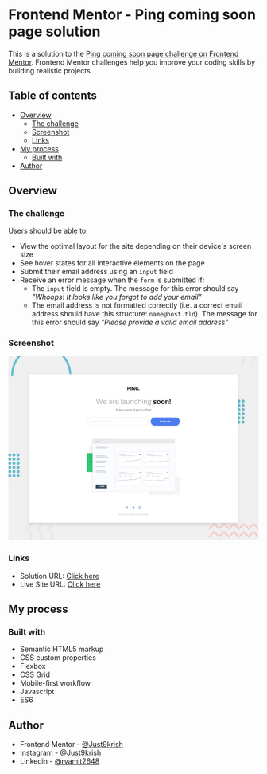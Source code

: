 # Frontend Mentor - Ping coming soon page solution

This is a solution to the [Ping coming soon page challenge on Frontend Mentor](https://www.frontendmentor.io/challenges/ping-single-column-coming-soon-page-5cadd051fec04111f7b848da). Frontend Mentor challenges help you improve your coding skills by building realistic projects. 

## Table of contents

- [Overview](#overview)
  - [The challenge](#the-challenge)
  - [Screenshot](#screenshot)
  - [Links](#links)
- [My process](#my-process)
  - [Built with](#built-with)
- [Author](#author)


## Overview

### The challenge

Users should be able to:

- View the optimal layout for the site depending on their device's screen size
- See hover states for all interactive elements on the page
- Submit their email address using an `input` field
- Receive an error message when the `form` is submitted if:
	- The `input` field is empty. The message for this error should say *"Whoops! It looks like you forgot to add your email"*
	- The email address is not formatted correctly (i.e. a correct email address should have this structure: `name@host.tld`). The message for this error should say *"Please provide a valid email address"*

### Screenshot

![](https://github.com/Just9krish/PING-comming-soon/blob/7595cdc271f3cd5a21eb1b0570c1a2cc586b0a7d/design/desktop-preview.jpg)


### Links

- Solution URL: [Click here](https://www.frontendmentor.io/solutions/pings-commin-soon-HJR9Y9bBq)
- Live Site URL: [Click here](https://ping-comming-soon-by-just9krish.netlify.app/)

## My process

### Built with

- Semantic HTML5 markup
- CSS custom properties
- Flexbox
- CSS Grid
- Mobile-first workflow
- Javascript
- ES6


## Author

- Frontend Mentor - [@Just9krish](https://www.frontendmentor.io/profile/Just9krish)
- Instagram - [@Just9krish](https://www.instagram.com/just9krish/)
- Linkedin - [@rvamit2648](https://linkedin.com/in/amit-vishwakarma-bb54b222a)